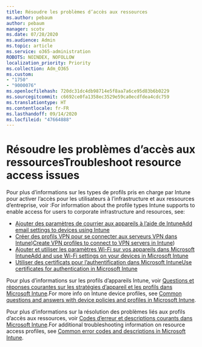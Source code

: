 ```yaml
---
title: Résoudre les problèmes d’accès aux ressources
ms.author: pebaum
author: pebaum
manager: scotv
ms.date: 07/28/2020
ms.audience: Admin
ms.topic: article
ms.service: o365-administration
ROBOTS: NOINDEX, NOFOLLOW
localization_priority: Priority
ms.collection: Adm_O365
ms.custom:
- "1750"
- "9000076"
ms.openlocfilehash: 720dc31dc4db98714e5f8aa7a6ce95d83b6b0229
ms.sourcegitcommit: c6692ce0fa1358ec3529e59ca0ecdfdea4cdc759
ms.translationtype: HT
ms.contentlocale: fr-FR
ms.lasthandoff: 09/14/2020
ms.locfileid: "47664888"
---
```

# <a name="troubleshoot-resource-access-issues"></a><span data-ttu-id="53bf6-102">Résoudre les problèmes d’accès aux ressources</span><span class="sxs-lookup"><span data-stu-id="53bf6-102">Troubleshoot resource access issues</span></span>

<span data-ttu-id="53bf6-103">Pour plus d’informations sur les types de profils pris en charge par Intune pour activer l’accès pour les utilisateurs à l’infrastructure et aux ressources d’entreprise, voir :</span><span class="sxs-lookup"><span data-stu-id="53bf6-103">For information about the profile types Intune supports to enable access for users to corporate infrastructure and resources, see:</span></span>

- [<span data-ttu-id="53bf6-104">Ajouter des paramètres de courrier aux appareils à l’aide de Intune</span><span class="sxs-lookup"><span data-stu-id="53bf6-104">Add email settings to devices using Intune</span></span>](https://docs.microsoft.com/intune/email-settings-configure)
- <span data-ttu-id="53bf6-105">[Créer des profils VPN pour se connecter aux serveurs VPN dans Intune](https://docs.microsoft.com/intune/vpn-settings-configure))</span><span class="sxs-lookup"><span data-stu-id="53bf6-105">[Create VPN profiles to connect to VPN servers in Intune](https://docs.microsoft.com/intune/vpn-settings-configure))</span></span>
- [<span data-ttu-id="53bf6-106">Ajouter et utiliser les paramètres Wi-Fi sur vos appareils dans Microsoft Intune</span><span class="sxs-lookup"><span data-stu-id="53bf6-106">Add and use Wi-Fi settings on your devices in Microsoft Intune</span></span>](https://docs.microsoft.com/intune/wi-fi-settings-configure)
- [<span data-ttu-id="53bf6-107">Utiliser des certificats pour l’authentification dans Microsoft Intune</span><span class="sxs-lookup"><span data-stu-id="53bf6-107">Use certificates for authentication in Microsoft Intune</span></span>](https://docs.microsoft.com/intune/certificates-configure)

<span data-ttu-id="53bf6-108">Pour plus d’informations sur les profils d’appareils Intune, voir [Questions et réponses courantes sur les stratégies d’appareil et les profils dans Microsoft Intune](https://docs.microsoft.com/intune/device-profile-troubleshoot).</span><span class="sxs-lookup"><span data-stu-id="53bf6-108">For more info on Intune device profiles, see [Common questions and answers with device policies and profiles in Microsoft Intune](https://docs.microsoft.com/intune/device-profile-troubleshoot).</span></span>

<span data-ttu-id="53bf6-109">Pour plus d’informations sur la résolution des problèmes liés aux profils d’accès aux ressources, voir [Codes d’erreur et descriptions courants dans Microsoft Intune](https://docs.microsoft.com/intune/troubleshoot-company-resource-access-problems).</span><span class="sxs-lookup"><span data-stu-id="53bf6-109">For additional troubleshooting information on resource access profiles, see [Common error codes and descriptions in Microsoft Intune](https://docs.microsoft.com/intune/troubleshoot-company-resource-access-problems).</span></span>
